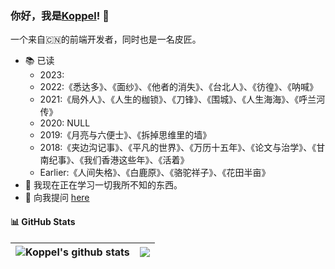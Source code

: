 ### 你好，我是[Koppel](https://zhoukunpeng.site)! 👋

一个来自🇨🇳的前端开发者，同时也是一名皮匠。
- 📚 已读
  - 2023:
  - 2022:《悉达多》、《面纱》、《他者的消失》、《台北人》、《彷徨》、《呐喊》
  - 2021:《局外人》、《人生的枷锁》、《刀锋》、《围城》、《人生海海》、《呼兰河传》
  - 2020: NULL
  - 2019:《月亮与六便士》、《拆掉思维里的墙》
  - 2018:《夹边沟记事》、《平凡的世界》、《万历十五年》、《论文与治学》、《甘南纪事》、《我们香港这些年》、《活着》
  - Earlier:《人间失格》、《白鹿原》、《骆驼祥子》、《花田半亩》
- 🌱 我现在正在学习一切我所不知的东西。
- 💬 向我提问 [here](https://github.com/Koppel-Zhou/Koppel-Zhou/issues)

#### 📊 GitHub Stats
|<img align="top" src="https://github-readme-stats.vercel.app/api?username=Koppel-Zhou&show_icons=true&include_all_commits=true&theme=graywhite&hide_border=true" alt="Koppel's github stats" />|<img align="top" src="https://github-readme-stats.vercel.app/api/top-langs/?username=Koppel-Zhou&layout=compact&theme=graywhite&hide_border=true" />|
|-|-|
  
  
